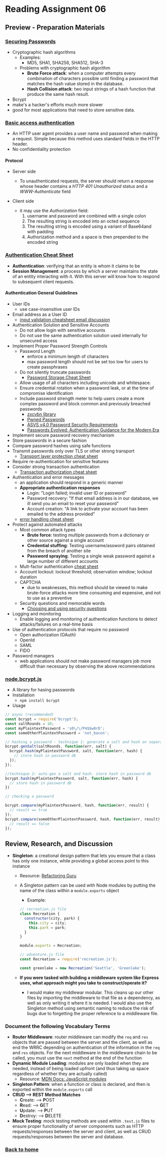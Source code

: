 # Reading Assignment 06

## Preview - Preparation Materials

### [Securing Passwords](https://thehackernews.com/2014/04/securing-passwords-with-bcrypt-hashing.html)

- Cryptographic hash algorithms
  - Examples:
    - MD5, SHA1, SHA256, SHA512, SHA-3
  - Problems with cryptographic hash algorithm
    - **Brute Force attack**: when a computer attempts every combination of characters possible until finding a password that matches the hash value stored in the database.
    - **Hash Collision attack**: two input strings of a hash function that produce the same hash result.
- Bcrypt
 - make's a hacker's efforts much more slower
 - good for most applications that need to store sensitive data.

### [Basic access authentication](https://en.wikipedia.org/wiki/Basic_access_authentication)

- An HTTP user agent provides a user name and password when making a request. Simple because this method uses standard fields in the HTTP header.
- No confidentiality protection

#### Protocol

- Server side
  - To unauthenticated requests, the server should return a response whose header contains a *HTTP 401 Unauthorized* status and a *WWW-Authenticate* field

- Client side
  - it may use the *Authorization* field:
    1. username and password are combined with a single colon
    1. The resulting string is encoded into an octed sequence
    1. The resulting string is encoded using a variant of Base64and with padding
    1. Authorization method and a space is then prepended to the encoded string

### [Authentication Cheat Sheet](https://cheatsheetseries.owasp.org/cheatsheets/Authentication_Cheat_Sheet.html)

- **Authentication**: verifying that an entity is whom it claims to be
- **Session Management**: a process by which a server maintains the state of an entity interacting with it. With this server will know how to respond to subsequent client requests.

#### Authentication General Guidelines

- User IDs
  - use case-insensitive user IDs
- Email address as a User ID
  - [input validation cheatsheet email discussion](https://cheatsheetseries.owasp.org/cheatsheets/Input_Validation_Cheat_Sheet.html#Email_Address_Validation)
- Authentication Solution and Sensitive Accounts
  - Do not allow login with sensitive accounts
  - Do not use the same authentication solution used internally for unsecured access
- Implement Proper Password Strength Controls
  - Password Length
    - enforce a minimum length of characters
    - max password length should not be set too low for users to create passphrases
  - Do not silently truncate passwords
    - [Password Storage Cheat Sheet](https://cheatsheetseries.owasp.org/cheatsheets/Password_Storage_Cheat_Sheet.html#maximum-password-lengths)
  - Allow usage of all characters including unicode and whitespace.
  - Ensure credential rotation when a password leak, or at the time of compromise identification
  - Include password strength meter to help users create a more complex password and block common and previously breached passwords
    - [zxcvbn library](https://github.com/dropbox/zxcvbn)
    - [Pwned Passwords](https://haveibeenpwned.com/Passwords)
    - [ASVS v4.0 Password Security Requirements](https://github.com/OWASP/ASVS/blob/master/4.0/en/0x11-V2-Authentication.md#v21-password-security-requirements)
    - [Passwords Evolved: Authentication Guidance for the Modern Era](https://www.troyhunt.com/passwords-evolved-authentication-guidance-for-the-modern-era/)
- Implement secure password recovery mechanism
- Store passwords in a secure fashion
- Compare password hashes using safe functions
- Transmit passwords only over TLS or other strong transport
  - [Transport layer protection cheat sheet](https://cheatsheetseries.owasp.org/cheatsheets/Transport_Layer_Protection_Cheat_Sheet.html)
- Require re-authentication for sensitive features
- Consider strong transaction authentication
  - [Transaction authorization cheat sheet](https://cheatsheetseries.owasp.org/cheatsheets/Transaction_Authorization_Cheat_Sheet.html)
- Authentication and error messages
  - an application should respond in a generic manner
  - **Appropriate authentication responses**
    - Login: "Login failed; invalid user ID or password"
    - Password recovery: "If that email address is in our database, we ill send you an email to reset your password"
    - Account creation: "A link to activate your account has been emailed to the address provided"
  - [error handling cheat sheet](https://cheatsheetseries.owasp.org/cheatsheets/Error_Handling_Cheat_Sheet.html)
- Protect against automated attacks
  - Most common attack types
    - **Brute force**: testing multiple passwords from a dictionary or other source against a single account
    - **Credential stuffing**: Testing username/assword pairs obtained from the breach of another site
    - **Password spraying**: Testing a single weak password against a large number of different accounts
  - Mult-factor authentication
    [cheat sheet](https://cheatsheetseries.owasp.org/cheatsheets/Multifactor_Authentication_Cheat_Sheet.html)
  - Account lockout: lockout threshold; observation window; lockout duration
  - CAPTCHA
    - due to weaknesses, this method should be viewed to make brute-force attacks more time consuming and expensive, and not to use as a preventive
  - Security questions and memorable words
    - [Choosing and using security questions](https://cheatsheetseries.owasp.org/cheatsheets/Choosing_and_Using_Security_Questions_Cheat_Sheet.html)
- Logging and monitoring
  - Enable logging and monitoring of authentication functions to detect attacks/failures on a real-time basis
- Use of authentication protocols that require no password
  - Open authorization (OAuth)
  - OpenId
  - SAML
  - FIDO
- Password managers
  - web applications should not make password managers job more difficult than necessary by observing the above recommendations

### [node.bcrypt.js](https://www.npmjs.com/package/bcrypt)

- A library for hasing passwords
- Installation
  - `npm install bcrypt`
- Usage

```javascript
// async (recommended)
const bcrypt = require('bcrypt');
const saltRounds = 10;
const myPlaintextPassword = 's0\/\/P4$$w0rD';
const someOtherPlaintextPassword = 'not_bacon';

// hashing a password - technique 1: generate a salt and hash on separate function calls. 
bcrypt.genSalt(saltRounds, function(err, salt) {
  bcrypt.hash(myPlaintextPassword, salt, function(err, hash) {
    // store hash in password db
  });
});

//technique 2: auto-gen a salt and hash. store hash in password db
bcrypt.hash(myPlaintextPassword, salt, function(err, hash) {
  // store hash in password db
})

// checking a password

bcrypt.compare(myPlaintextPassword, hash, function(err, result) {
  // result == true
});
bcrypt.compare(someOtherPlaintextPassword, hash, function(err, result) {
  // result == false
});
```

## Review, Research, and Discussion

- **Singleton**: a creational design pattern that lets you ensure that a class has only one instance, while providing a global access point to this instance
  - Resource: [Refactoring Guru](https://refactoring.guru/design-patterns/singleton)
  - A Singleton pattern can be used with Node modules by putting the name of the class within a `module.exports` object
    - Example:
    ```javascript
    // recreation.js file
    class Recreation {
      constructor(city, park) {
        this.city = city;
        this.park = park;
      }
    }

    module.exports = Recreation;

    // adventure.js file
    const Recreation = require('recreation.js');

    const greenlake = new Recreation('Seattle', 'Greenlake');
    ```

  - **If you were tasked with building a middleware system like Express uses, what approach might you take to construct/operate it?**
    - I would make my middlewar modular. This cleans up our other files by importing the middleware to that file as a dependency, as well as only writing it where it is needed. I would also use the Singleton method using semantic naming to reduce the risk of bugs due to forgetting the proper reference to a middleware file.

### Document the following Vocabulary Terms

- **Router Middleware**: router middleware can modify the `req` and `res` objects that are passed between the server and the client, as well as end the WRRC depending on authentication of the information in the `req` and `res` objects. For the next middleware in the middleware chain to be called, you must use the `next` method at the end of the function
- **Dynamic Module Loading**: modules are only loaded when they are needed, instead of being loaded upfront (and thus taking up space regardless of whether they are actually called)
  - Resource: [MDN Docs: JavaScript modules](https://developer.mozilla.org/en-US/docs/Web/JavaScript/Guide/Modules)
- **Singleton Pattern**: when a function or class is declared, and then is exported within the `module.exports` call
- **CRUD --> REST Method Matches**
  - **C**reate: --> **P**OST
  - **R**ead: --> **G**ET
  - **U**pdate: --> **P**UT
  - **D**estroy: --> **D**ELETE
- **Mock Testing**: mock testing methods are used within `.test.js` files to ensure proper functionality of server components such as HTTP requests/responses between the server and client, as well as CRUD requests/responses between the server and database.

### [Back to home](https://dcalhoun286.github.io/reading-notes/)
